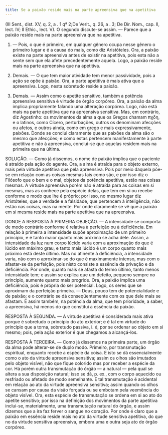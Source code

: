 ```yaml
---
title: Se a paixão reside mais na parte apreensiva que na apetitiva
---
```


(III Sent., dist. XV, q. 2, a . 1 qª 2;De Verit., q. 26, a . 3; De Dir. Nom., cap. II, lect. IV; II Ethic., lect. V).
  O segundo discute-se assim. ― Parece que a paixão reside mais na parte apreensiva que na apetitiva.  

1. ― Pois, o que é primeiro, em qualquer gênero ocupa nesse gênero o primeiro lugar e é a causa do mais, como diz Aristóteles. Ora, a paixão existe na parte apreensiva antes de existir na apetitiva, pois esta não a sente sem que ela afete precedentemente aquela. Logo, a paixão reside mais na parte apreensiva que na apetitiva.  

2. Demais. ― O que tem maior atividade tem menor passividade, pois a ação se opõe à paixão. Ora, a parte apetitiva é mais ativa que a apreensiva. Logo, nesta sobretudo reside a paixão.  

3. Demais. ― Assim como o apetite sensitivo, também a potência apreensiva sensitiva é virtude de órgão corpóreo. Ora, a paixão da alma implica propriamente falando uma alteração corpórea. Logo, não está mais na parte apetitiva que na apreensiva sensitiva.  Mas, em contrário, diz Agostinho: os movimentos da alma a que os Gregos chamam πχδη, e o latinos, como Cícero, perturbações, outros os denominam afecções ou afetos, e outros ainda, como em grego e mais expressivamente, paixões. Donde se conclui claramente que as paixões da alma são o mesmo que afecções; e como estas pertencem manifestamente à parte apetitiva e não à apreensiva, conclui-se que aquelas residem mais na primeira que na última.  

SOLUÇÃO. ― Como já dissemos, o nome de paixão implica que o paciente é atraído pela ação do agente. Ora, a alma é atraída para o objeto externo, mais pela virtude apetitiva que pela apreensiva. Pois por meio daquela põe-se em relação com as coisas mesmas tais como são, e por isso diz o Filósofo que o bem e o mal, objetos da potência apetitiva, estão nas coisas mesmas. A virtude apreensiva porém não é atraída para as coisas em si mesmas, mas as conhece pela espécie delas, que tem em si ou recebe conforme o modo que lhe é próprio; por isso, no mesmo lugar diz Aristóteles, que a verdade e a falsidade, que pertencem à inteligência, não estão nas coisas, mas na mente. Por onde claramente se vê que a paixão em si mesma reside mais na parte apetitiva que na apreensiva.  

DONDE A RESPOSTA À PRIMEIRA OBJEÇÃO. ― A intensidade se comporta de modo contrário conforme é relativa à perfeição ou à deficiência. Em relação à primeira a intensidade supõe aproximação de um primeiro princípio, e é tanto maior quanto mais próxima se acha dele. Assim, a intensidade da luz num corpo lúcido varia com a aproximação do que é lúcido em máximo grau, e tanto mais lúcido é um corpo quanto mais próximo está deste último. Mas no atinente à deficiência, a intensidade varia, não com o aproximar-se do que é maximamente intenso, mas com o afastar-se da perfeição, pois nisto consiste a essência da privação e da deficiência. Por onde, quanto mais se afasta do termo último, tanto menos intensidade tem; e assim se explica que um defeito, pequeno sempre no princípio, aumente quanto mais progride. Ora, a paixão implica uma deficiência, pois é própria do ser potencial. Logo, os seres que se aproximam da perfeição primeira. ― Deus, pouco tem de potencialidade e de paixão; e o contrário se dá conseqüentemente com os que dele mais se afastam. E assim também, na potência da alma, que tem prioridade, a saber, a apreensiva, há menos do que constitui a essência da paixão.  

RESPOSTA À SEGUNDA. ― A virtude apetitiva é considerada mais ativa porque é sobretudo o princípio do ato exterior; e é tal em virtude do princípio que a torna, sobretudo passiva, i. é, por se ordenar ao objeto em si mesmo; pois, pela ação exterior é que chegamos a alcançá-los.  

RESPOSTA À TERCEIRA. ― Como já dissemos na primeira parte, um órgão da alma pode alterar-se de duplo modo. Primeiro, por transmutação espiritual, enquanto recebe a espécie da coisa. E isto se dá essencialmente como o ato da virtude apreensiva sensitiva; assim os olhos são imutados pelo objeto visível, não que fique colorido mas por receber a espécie da cor. Há porém outra transmutação do órgão ― a natural ― pela qual se altera a sua disposição natural; isso se dá, p. ex., com o corpo aquecido ou resfriado ou afetado de modo semelhante. E tal transmutação é acidental em relação ao ato da virtude apreensiva sensitiva; assim quando os olhos se cansam por causa da visão forçada ou se embotam pela veemência do objeto visível. Ora, esta espécie de transmutação se ordena em si ao ato do apetite sensitivo; por isso na definição dos movimentos da parte apetitiva inclui-se, materialmente, uma transmutação natural do órgão, e assim dizemos que a ira faz ferver o sangue no coração. Por onde é claro que a paixão em essência reside mais no ato da virtude sensitiva apetitiva, do que no da virtude sensitiva apreensiva, embora uma e outra seja ato de órgão corpóreo.